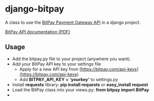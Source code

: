 # django-bitpay
A class to use the [BitPay Payment Gateway API](https://bitpay.com/bitcoin-payment-gateway-api) in a django project.

[BitPay API documentation (PDF)](https://bitpay.com/downloads/bitpayApi.pdf)


## Usage
- Add the bitpay.py file to your project (anywhere you want).
- Add your BitPay API key to your settings file
	- Apply for a new API key from [https://bitpay.com/api-keys](https://bitpay.com/api-keys) 
	- Add **BITPAY_API_KEY = 'yourkey'** to settings.py
- Install **requests** library: **pip install requests** or **easy_install request**
- Load the BitPay class into your views.py: **from bitpay import BitPay**
- 

